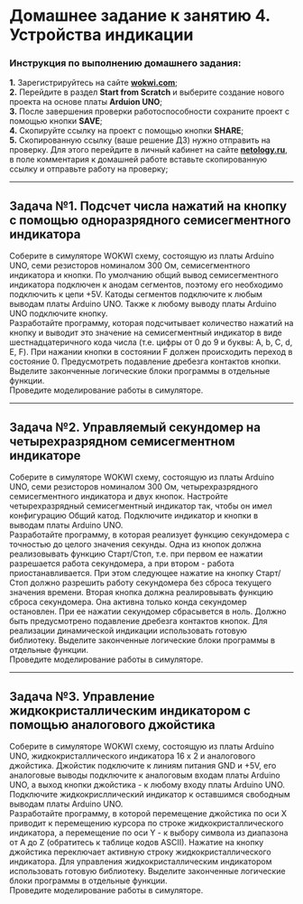 
# Домашнее задание к занятию 4. Устройства индикации
### Инструкция по выполнению домашнего задания:
**1.** Зарегистрируйтесь на сайте **[wokwi.com](https://wokwi.com/)**;<br>
**2.** Перейдите в раздел **Start from Scratch** и выберите создание нового проекта на основе платы **Arduion UNO**;<br>
**3.** После завершения проверки работоспособности сохраните проект с помощью кнопки **SAVE**;<br>
**4.** Скопируйте ссылку на проект с помощью кнопки **SHARE**;<br>
**5.** Скопированную ссылку (ваше решение ДЗ) нужно отправить на проверку. Для этого перейдите в личный кабинет на сайте **[netology.ru](https://netology.ru/)**, в поле комментария к домашней работе вставьте скопированную ссылку и отправьте работу на проверку;

------------

## Задача №1. Подсчет числа нажатий на кнопку с помощью одноразрядного семисегментного индикатора

Соберите в симуляторе WOKWI схему, состоящую из платы Arduino UNO, семи резисторов номиналом 300 Ом, семисегментного индикатора и кнопки. По умолчанию общий вывод семисегментного индикатора подключен к анодам сегментов, поэтому его необходимо подключить к цепи +5V. Катоды сегментов подключите к любым выводам платы Arduino UNO. Также к любому выводу платы Arduino UNO подключите кнопку.<br>
Разработайте программу, которая подсчитывает количество нажатий на кнопку и выводит это значение на семисегментный индикатор в виде шестнадцатеричного кода числа (т.е. цифры от 0 до 9 и буквы: A, b, C, d, E, F). При нажании кнопки в состоянии F должен происходить переход в состояние 0. Предусмотреть подавление дребезга контактов кнопки. Выделите законченные логические блоки программы в отдельные функции.<br>
Проведите моделирование работы в симуляторе.<br>

------------

## Задача №2. Управляемый секундомер на четырехразрядном семисегментном индикаторе

Соберите в симуляторе WOKWI схему, состоящую из платы Arduino UNO, семи резисторов номиналом 300 Ом, четырехразрядного семисегментного индикатора и двух кнопок. Настройте четырехразрядный семисегментный индикатор так, чтобы он имел конфигурацию Общий катод. Подключите индикатор и кнопки в выводам платы Arduino UNO.<br>
Разработайте программу, в которая реализует функцию секундомера с точностью до целого значения секунды. Одна из кнопок должна реализовывать функцию Старт/Стоп, т.е. при первом ее нажатии разрешается работа секундомера, а при втором - работа приостанавливается. При этом следующее нажатие на кнопку Старт/Стоп должно разрешить работу секундомера без сброса текущего значения времени. Вторая кнопка должна реалировывать функцию сброса секундомера. Она активна только конда секундомер остановлен. При ее нажатии секундомер сбрасывется в ноль. Должно быть предусмотрено подавление дребезга контактов кнопок. Для реализации динамической индикации использовать готовую библиотеку. Выделите законченные логические блоки программы в отдельные функции.<br>
Проведите моделирование работы в симуляторе.<br>

------------

## Задача №3. Управление жидкокристаллическим индикатором с помощью аналогового джойстика

Соберите в симуляторе WOKWI схему, состоящую из платы Arduino UNO, жидкокристаллического индикатора 16 х 2 и аналогового джойстика. Джойстик подключите к линиям питания GND и +5V, его аналоговые выводы подключите к аналоговым входам платы Arduino UNO, а выход кнопки джойстика - к любому входу платы Arduino UNO. Подключите жидкокрисллический индикатор к оставшимся свободным выводам платы Arduino UNO.<br>
Разработайте программу, в  которой перемещение джойстика по оси Х приводит к перемещению курсора по строке жидкокристаллического индикатора, а перемещение по оси Y - к выбору символа из диапазона от A до Z (обратитесь к таблице кодов ASCII). Нажатие на кнопку джойстика переключает активную строку жидкокристаллического индикатора. Для управления жидкокристаллическим индикатором использовать готовую библиотеку. Выделите законченные логические блоки программы в отдельные функции.<br>
Проведите моделирование работы в симуляторе.<br>
